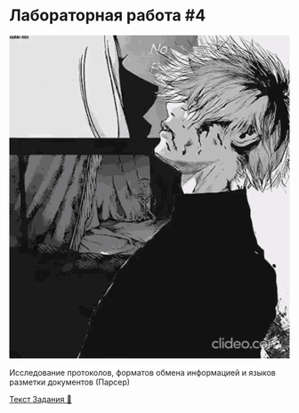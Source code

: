 # Лабораторная работа #4

![](../../.utils/3t-pabykroin.gif)

Исследование протоколов, форматов обмена информацией и языков разметки документов (Парсер)

[Текст Задания :book:](./task-text/)